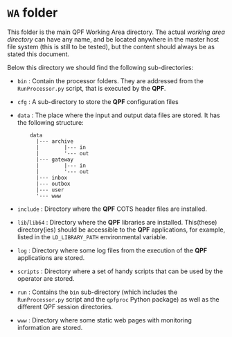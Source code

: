 # `WA` folder

This folder is the main QPF Working Area directory. The actual _working area
directory_ can have any name, and be located anywhere in the master host file
system (this is still to be tested), but the content should always be as
stated this document.

Below this directory we should find the following sub-directories:

- `bin` : Contain the processor folders.  They are addressed from the
`RunProcessor.py` script, that is executed by the **QPF**.

- `cfg` : A sub-directory to store the **QPF** configuration files

- `data` : The place where the input and output data files are stored.
  It has the following structure:

          data
            |--- archive
            |        |--- in
            |        '--- out
            |--- gateway
            |        |--- in
            |        '--- out
            |--- inbox
            |--- outbox
            |--- user
            '--- www

- `include` : Directory where the **QPF** COTS header files are installed.

- `lib`/`lib64` : Directory where the **QPF** libraries are installed.
  This(these) directory(ies) should be accessible to the **QPF** applications,
  for example, listed in the `LD_LIBRARY_PATH` environmental variable.

- `log` : Directory where some log files from the execution of the **QPF**
  applications are stored.

- `scripts` : Directory where a set of handy scripts that can be used by the
  operator are stored.

- `run` : Contains the `bin` sub-directory (which includes the
  `RunProcessor.py` script and the `qpfproc` Python package) as well as
  the different QPF session directories.

- `www` : Directory where some static web pages with monitoring information
  are stored.
